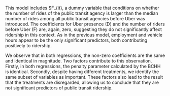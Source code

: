 This model includes $F_{it}, a dummy variable that conditions on whether the number of rides of the public transit agency is larger than the median number of rides among all public transit agencies before Uber was introduced. The coefficients for Uber presence (D) and the number of riders before Uber (F) are, again, zero, suggesting they do not significantly affect ridership in this context. As in the previous model, employment and vehicle hours appear to be the only significant predictors, both contributing positively to ridership. 

We observe that in both regressions, the non-zero coefficients are the same and identical in magnitude. Two factors contribute to this observation. Firstly, in both regressions, the penalty parameter calculated by the BCHH is identical. Secondly, despite having different treatments, we identify the same subset of variables as important. These factors also lead to the result that the treatments are disregarded, allowing us to conclude that they are not significant predictors of public transit ridership.